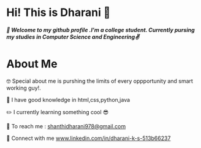 #  Hi! 		This is Dharani :ghost:

 ##### :butterfly:  Welcome to my github profile .I'm a college student.  Currently pursing my studies in Computer Science and Engineering:v:
 
# About Me
  :nerd_face:  Special about me is  purshing the limits of every oppportunity and smart working guy!.
  
   :dizzy: I have good knowledge in html,css,python,java
   
   :pencil2: I currently learning  something cool :sunglasses:
  
   :rocket: To reach me : shanthidharani978@gmail.com

   :iphone: Connect with me www.linkedin.com/in/dharani-k-s-513b66237

